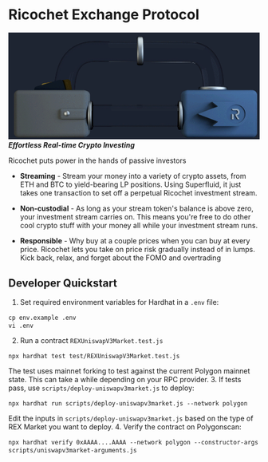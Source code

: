 # Ricochet Exchange Protocol
![Ricochet Exchange](images/ricochet-exchange.gif)
**_Effortless Real-time Crypto Investing_**

Ricochet puts power in the hands of passive investors

* **Streaming** - Stream your money into a variety of crypto assets, from ETH and BTC to yield-bearing LP positions. Using Superfluid, it just takes one transaction to set off a perpetual Ricochet investment stream.

* **Non-custodial** - As long as your stream token's balance is above zero, your investment stream carries on. This means you're free to do other cool crypto stuff with your money all while your investment stream runs.

* **Responsible** - Why buy at a couple prices when you can buy at every price. Ricochet lets you take on price risk gradually instead of in lumps. Kick back, relax, and forget about the FOMO and overtrading

## Developer Quickstart
1. Set required environment variables for Hardhat in a `.env` file:
```
cp env.example .env
vi .env
```
2. Run a contract `REXUniswapV3Market.test.js`
```
npx hardhat test test/REXUniswapV3Market.test.js
```
The test uses mainnet forking to test against the current Polygon mainnet state. This can take a while depending on your RPC provider.
3. If tests pass, use `scripts/deploy-uniswapv3market.js` to deploy:
```
npx hardhat run scripts/deploy-uniswapv3market.js --network polygon
```
Edit the inputs in `scripts/deploy-uniswapv3market.js` based on the type of REX Market you want to deploy.
4. Verify the contract on Polygonscan:
```
npx hardhat verify 0xAAAA....AAAA --network polygon --constructor-args scripts/uniswapv3market-arguments.js
```

